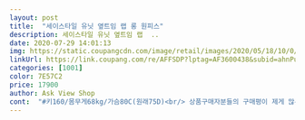 ```yaml
---
layout: post 
title:  "세이스타일 유닛 옆트임 랩 롱 원피스" 
description: 세이스타일 유닛 옆트임 랩  ..
date: 2020-07-29 14:01:13 
img: https://static.coupangcdn.com/image/retail/images/2020/05/18/10/0/3637a7c0-6ab7-4848-bf47-2b8985b01615.jpg 
linkUrl: https://link.coupang.com/re/AFFSDP?lptag=AF3600438&subid=ahnPublicAsk&pageKey=1592335344&itemId=2720743273&vendorItemId=70710975064&traceid=V0-113-fe179a6995e0e641 
categories: [1001] 
color: 7E57C2 
price: 17900 
author: Ask View Shop 
cont:  "#키160/몸무게68kg/가슴80C(원래75D)<br/> 상품구매자분들의 구매평이 제게 많은 도움이 되었듯이<br/>+ + 2020.<br/> 07.<br/> 18.<br/>  추가작성<br/>... <br/>... <br/>... <br/>... <br/>.<br/>.<br/><br/>2년사이 14kg이 꾸준히 쪄서<br/>  배       송   바로 다음날 배송♡<br/>  사용후기   가슴이 원래도 좀 있는편인데 살이찌면서<br/>  상       품    [단일색상/사이즈.<br/>프리]<br/> 가    격 17,900원 (로켓배송♡)<br/>✔ 상 품 후 기 ✔<br/>가슴은 물론, 전체적으로 뚠뚠해졌어요ㅠㅠ<br/>그래서 사이즈 걱정했는데 넉넉하고<br/>날씬해보이고 색상 덕에 시원해보여요!<br/>다만, 네크라인이 파여있어 가슴골 잘보여요<br/>다음주 결혼식 있어서 블랙도 추가 구매했는데<br/>또 다른 구매자님들께서도 구매전 고민되실때<br/>랩 감싸는 안쪽 작은끈은 조금 부실한 느낌인데<br/>마감은 나쁘지 않아요<br/>만족합니다<br/>생각보다 많이 안파여서 나시없이 입어요<br/>안에 나시입으면 괜찮아요!<br/>예쁘네요<br/>옷사이즈 고르기 힘들었는데, 다행히 잘 맞고 편해요!!<br/>옷이 약간 묵직한 느낌드니 참고하셔요<br/>원피스가 길다보니 무게감과 처지는 느낌이 좀 있어요<br/>입어보니 마음에 드네요 )<br/>재질은 약간 냉장고티 느낌?<br/>제 구매평이 도움이 되길 바랍니다.<br/> 만족되는 구매되시길♥<br/>진짜 엄청날씬햅이고예뻐요!!!!<br/>치마  끝단이나 굵은 끈은 튼튼하게 잘 마감 되어 있어요<br/>치마길이 발목까지오고 소재 시원해서 좋아요!!<br/>허리는 얇은데 아랫배가통통한 체질인데 완벽커버.<br/>.<br/> 재질도좋구 먼지안묻고 찰랑찰랑거려요 160 58입니다<br/>" 
---
```

